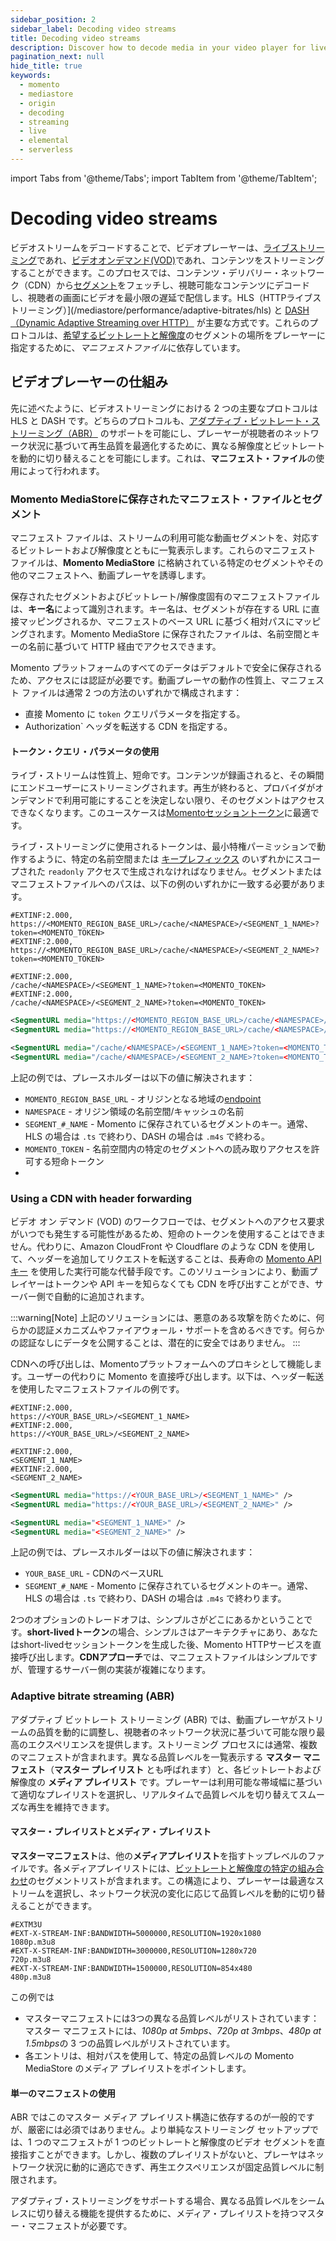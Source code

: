 ```yaml
---
sidebar_position: 2
sidebar_label: Decoding video streams
title: Decoding video streams
description: Discover how to decode media in your video player for live streaming or video on demand (VOD)
pagination_next: null
hide_title: true
keywords:
  - momento
  - mediastore
  - origin
  - decoding
  - streaming
  - live
  - elemental
  - serverless
---
```


import Tabs from '@theme/Tabs';
import TabItem from '@theme/TabItem';

# Decoding video streams

ビデオストリームをデコードすることで、ビデオプレーヤーは、[ライブストリーミング](/mediastore/streaming/live-streaming/how-it-works)であれ、[ビデオオンデマンド(VOD)](/mediastore/streaming/video-on-demand/media-storage)であれ、コンテンツをストリーミングすることができます。このプロセスでは、コンテンツ・デリバリー・ネットワーク（CDN）から[セグメント](/mediastore/core-concepts/segments)をフェッチし、視聴可能なコンテンツにデコードし、視聴者の画面にビデオを最小限の遅延で配信します。HLS（HTTPライブストリーミング）](/mediastore/performance/adaptive-bitrates/hls) と [DASH（Dynamic Adaptive Streaming over HTTP）](/mediastore/performance/adaptive-bitrates/dash) が主要な方式です。これらのプロトコルは、[希望するビットレートと解像度](/mediastore/core-concepts/abr-ladder)のセグメントの場所をプレーヤーに指定するために、*マニフェストファイル*に依存しています。

## ビデオプレーヤーの仕組み

先に述べたように、ビデオストリーミングにおける 2 つの主要なプロトコルは HLS と DASH です。どちらのプロトコルも、[アダプティブ・ビットレート・ストリーミング（ABR）](/mediastore/performance/adaptive-bitrates/how-it-works) のサポートを可能にし、プレーヤーが視聴者のネットワーク状況に基づいて再生品質を最適化するために、異なる解像度とビットレートを動的に切り替えることを可能にします。これは、**マニフェスト・ファイル**の使用によって行われます。

### Momento MediaStoreに保存されたマニフェスト・ファイルとセグメント

マニフェスト ファイルは、ストリームの利用可能な動画セグメントを、対応するビットレートおよび解像度とともに一覧表示します。これらのマニフェスト ファイルは、**Momento MediaStore** に格納されている特定のセグメントやその他のマニフェストへ、動画プレーヤを誘導します。

保存されたセグメントおよびビットレート/解像度固有のマニフェストファイルは、**キー名**によって識別されます。キー名は、セグメントが存在する URL に直接マッピングされるか、マニフェストのベース URL に基づく相対パスにマッピングされます。Momento MediaStore に保存されたファイルは、名前空間とキーの名前に基づいて HTTP 経由でアクセスできます。

Momento プラットフォームのすべてのデータはデフォルトで安全に保存されるため、アクセスには認証が必要です。動画プレーヤの動作の性質上、マニフェスト ファイルは通常 2 つの方法のいずれかで構成されます：

* 直接 Momento に `token` クエリパラメータを指定する。
* Authorization` ヘッダを転送する CDN を指定する。

#### トークン・クエリ・パラメータの使用

ライブ・ストリームは性質上、短命です。コンテンツが録画されると、その瞬間にエンドユーザーにストリーミングされます。再生が終わると、プロバイダがオンデマンドで利用可能にすることを決定しない限り、そのセグメントはアクセスできなくなります。このユースケースは[Momentoセッショントークン](/cache/develop/authentication/tokens)に最適です。

ライブ・ストリーミングに使用されるトークンは、最小特権パーミッションで動作するように、特定の名前空間または [キープレフィックス](/cache/develop/authentication/permissions#item-level-restriction) のいずれかにスコープされた `readonly` アクセスで生成されなければなりません。セグメントまたはマニフェストファイルへのパスは、以下の例のいずれかに一致する必要があります。

<Tabs>
<TabItem value="hls-absolute" label="HLS - Absolute">

```plaintext
#EXTINF:2.000,
https://<MOMENTO_REGION_BASE_URL>/cache/<NAMESPACE>/<SEGMENT_1_NAME>?token=<MOMENTO_TOKEN>
#EXTINF:2.000,
https://<MOMENTO_REGION_BASE_URL>/cache/<NAMESPACE>/<SEGMENT_2_NAME>?token=<MOMENTO_TOKEN>
```

</TabItem>
<TabItem value="hls-relative" label="HLS - Relative">

```plaintext
#EXTINF:2.000,
/cache/<NAMESPACE>/<SEGMENT_1_NAME>?token=<MOMENTO_TOKEN>
#EXTINF:2.000,
/cache/<NAMESPACE>/<SEGMENT_2_NAME>?token=<MOMENTO_TOKEN>
```

</TabItem>
<TabItem value="dash-absolute" label="DASH - Absolute">

```xml
<SegmentURL media="https://<MOMENTO_REGION_BASE_URL>/cache/<NAMESPACE>/<SEGMENT_1_NAME>?token=<MOMENTO_TOKEN>" />
<SegmentURL media="https://<MOMENTO_REGION_BASE_URL>/cache/<NAMESPACE>/<SEGMENT_2_NAME>?token=<MOMENTO_TOKEN>" />
```

</TabItem>
<TabItem value="dash-relative" label="DASH - Relative">

```xml
<SegmentURL media="/cache/<NAMESPACE>/<SEGMENT_1_NAME>?token=<MOMENTO_TOKEN>" />
<SegmentURL media="/cache/<NAMESPACE>/<SEGMENT_2_NAME>?token=<MOMENTO_TOKEN>" />
```

</TabItem>
</Tabs>

上記の例では、プレースホルダーは以下の値に解決されます：

* `MOMENTO_REGION_BASE_URL` - オリジンとなる地域の[endpoint](/platform/regions)
* `NAMESPACE` - オリジン領域の名前空間/キャッシュの名前
* `SEGMENT_#_NAME` - Momento に保存されているセグメントのキー。通常、HLS の場合は `.ts` で終わり、DASH の場合は `.m4s` で終わる。
* `MOMENTO_TOKEN` - 名前空間内の特定のセグメントへの読み取りアクセスを許可する短命トークン
* 
### Using a CDN with header forwarding

ビデオ オン デマンド (VOD) のワークフローでは、セグメントへのアクセス要求がいつでも発生する可能性があるため、短命のトークンを使用することはできません。代わりに、Amazon CloudFront や Cloudflare のような CDN を使用して、ヘッダーを追加してリクエストを転送することは、長寿命の [Momento API キー](/cache/develop/authentication/api-keys) を使用した実行可能な代替手段です。このソリューションにより、動画プレイヤーはトークンや API キーを知らなくても CDN を呼び出すことができ、サーバー側で自動的に追加されます。

:::warning[Note]
上記のソリューションには、悪意のある攻撃を防ぐために、何らかの認証メカニズムやファイアウォール・サポートを含めるべきです。何らかの認証なしにデータを公開することは、潜在的に安全ではありません。
:::

CDNへの呼び出しは、Momentoプラットフォームへのプロキシとして機能します。ユーザーの代わりに Momento を直接呼び出します。以下は、ヘッダー転送を使用したマニフェストファイルの例です。

<Tabs>
<TabItem value="hls-proxy-absolute" label="HLS - Absolute">

```plaintext
#EXTINF:2.000,
https://<YOUR_BASE_URL>/<SEGMENT_1_NAME>
#EXTINF:2.000,
https://<YOUR_BASE_URL>/<SEGMENT_2_NAME>
```

</TabItem>
<TabItem value="hls-proxy-relative" label="HLS - Relative">

```plaintext
#EXTINF:2.000,
<SEGMENT_1_NAME>
#EXTINF:2.000,
<SEGMENT_2_NAME>
```

</TabItem>
<TabItem value="dash-proxy-absolute" label="DASH - Absolute">

```xml
<SegmentURL media="https://<YOUR_BASE_URL>/<SEGMENT_1_NAME>" />
<SegmentURL media="https://<YOUR_BASE_URL>/<SEGMENT_2_NAME>" />
```

</TabItem>
<TabItem value="dash-proxy-relative" label="DASH - Relative">

```xml
<SegmentURL media="<SEGMENT_1_NAME>" />
<SegmentURL media="<SEGMENT_2_NAME>" />
```

</TabItem>
</Tabs>

上記の例では、プレースホルダーは以下の値に解決されます：

* `YOUR_BASE_URL` - CDNのベースURL
* `SEGMENT_#_NAME` - Momento に保存されているセグメントのキー。通常、HLS の場合は `.ts` で終わり、DASH の場合は `.m4s` で終わります。

2つのオプションのトレードオフは、シンプルさがどこにあるかということです。**short-livedトークン**の場合、シンプルさはアーキテクチャにあり、あなたはshort-livedセッショントークンを生成した後、Momento HTTPサービスを直接呼び出します。**CDNアプローチ**では、マニフェストファイルはシンプルですが、管理するサーバー側の実装が複雑になります。

### Adaptive bitrate streaming (ABR)

アダプティブ ビットレート ストリーミング (ABR) では、動画プレーヤがストリームの品質を動的に調整し、視聴者のネットワーク状況に基づいて可能な限り最高のエクスペリエンスを提供します。ストリーミング プロセスには通常、複数のマニフェストが含まれます。異なる品質レベルを一覧表示する **マスター マニフェスト**（**マスター プレイリスト** とも呼ばれます）と、各ビットレートおよび解像度の **メディア プレイリスト** です。プレーヤーは利用可能な帯域幅に基づいて適切なプレイリストを選択し、リアルタイムで品質レベルを切り替えてスムーズな再生を維持できます。

#### マスター・プレイリストとメディア・プレイリスト

**マスターマニフェスト**は、他の**メディアプレイリスト**を指すトップレベルのファイルです。各メディアプレイリストには、[ビットレートと解像度の特定の組み合わせ](/mediastore/core-concepts/abr-ladder)のセグメントリストが含まれます。この構造により、プレーヤーは最適なストリームを選択し、ネットワーク状況の変化に応じて品質レベルを動的に切り替えることができます。


```plaintext
#EXTM3U
#EXT-X-STREAM-INF:BANDWIDTH=5000000,RESOLUTION=1920x1080
1080p.m3u8
#EXT-X-STREAM-INF:BANDWIDTH=3000000,RESOLUTION=1280x720
720p.m3u8
#EXT-X-STREAM-INF:BANDWIDTH=1500000,RESOLUTION=854x480
480p.m3u8
```

この例では
* マスターマニフェストには3つの異なる品質レベルがリストされています： マスター マニフェストには、*1080p at 5mbps*、*720p at 3mbps*、*480p at 1.5mbps*の 3 つの品質レベルがリストされています。
* 各エントリは、相対パスを使用して、特定の品質レベルの Momento MediaStore のメディア プレイリストをポイントします。

#### 単一のマニフェストの使用

ABR ではこのマスター メディア プレイリスト構造に依存するのが一般的ですが、厳密には必須ではありません。より単純なストリーミング セットアップでは、1 つのマニフェストが 1 つのビットレートと解像度のビデオ セグメントを直接指すことができます。しかし、複数のプレイリストがないと、プレーヤはネットワーク状況に動的に適応できず、再生エクスペリエンスが固定品質レベルに制限されます。

アダプティブ・ストリーミングをサポートする場合、異なる品質レベルをシームレスに切り替える機能を提供するために、メディア・プレイリストを持つマスター・マニフェストが必要です。
